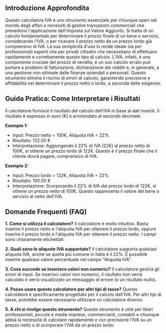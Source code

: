 ## Introduzione Approfondita

Questo calcolatore IVA è uno strumento essenziale per chiunque operi nel mondo degli affari o necessiti di gestire transazioni commerciali che prevedono l'applicazione dell'Imposta sul Valore Aggiunto.  Si tratta di un calcolo fondamentale per determinare il prezzo finale di un bene o servizio, considerando l'IVA, o per ricavare il prezzo netto da un prezzo lordo già comprensivo di IVA.  La sua semplicità d'uso lo rende ideale sia per professionisti esperti che per privati cittadini che necessitano di effettuare rapidamente e correttamente questo tipo di calcolo.  L'IVA, infatti, è una componente cruciale del prezzo di vendita, e un suo calcolo errato può portare a problemi di fatturazione, dichiarazione dei redditi e, in generale, a una gestione non ottimale delle finanze aziendali o personali. Questo strumento elimina il rischio di errori di calcolo, garantendo precisione e affidabilità nel determinare il prezzo netto o lordo, a seconda delle esigenze.

## Guida Pratica: Come Interpretare i Risultati

Il calcolatore fornisce il risultato del calcolo dell'IVA in base ai dati inseriti.  Il risultato è espresso in euro (€) e arrotondato al secondo decimale.

**Esempio 1:**
- Input: Prezzo netto = 100€, Aliquota IVA = 22%
- Risultato: 122.00 €
- Interpretazione: Aggiungendo il 22% di IVA (22€) al prezzo netto di 100€, si ottiene un prezzo lordo di 122€. Questo è il prezzo finale che il cliente dovrà pagare, comprensivo di IVA.

**Esempio 2:**
- Input: Prezzo lordo = 122€, Aliquota IVA = 22%
- Risultato: 100.00 €
- Interpretazione:  Scorporando il 22% di IVA dal prezzo lordo di 122€, si ottiene un prezzo netto di 100€. Questo rappresenta il valore del bene o servizio al netto dell'IVA.

## Domande Frequenti (FAQ)

**1. Come si utilizza il calcolatore?**
Il calcolatore è molto intuitivo.  Basta inserire il prezzo netto e l'aliquota IVA per ottenere il prezzo lordo, oppure inserire il prezzo lordo e l'aliquota IVA per ottenere il prezzo netto.  I campi sono chiaramente etichettati.

**2. Quali sono le aliquote IVA supportate?**
Il calcolatore supporta qualsiasi aliquota IVA, anche se quella più comune in Italia è il 22%.  È possibile inserire qualsiasi valore percentuale nel campo "Aliquota IVA".

**3. Cosa succede se inserisco valori non numerici?**
Il calcolatore gestirà gli errori di input. Se inserisci valori non numerici, il risultato non verrà calcolato e verrà visualizzato un messaggio di errore (o un risultato nullo).

**4. Posso usare questo calcolatore per altri tipi di tasse?**
Questo calcolatore è specificamente progettato per il calcolo dell'IVA.  Per altri tipi di tasse, potrebbe essere necessario utilizzare un calcolatore diverso.

**5.  A chi si rivolge questo strumento?**
Questo strumento è utile per liberi professionisti, piccole e medie imprese, commercianti, contabili e chiunque abbia la necessità di calcolare rapidamente e con precisione l'IVA su un prezzo netto o di scorporare l'IVA da un prezzo lordo.